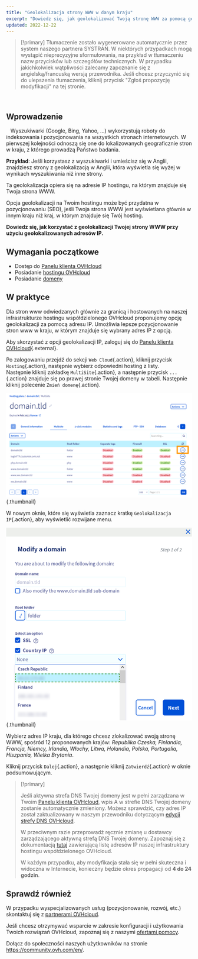 ```yaml
---
title: "Geolokalizacja strony WWW w danym kraju"
excerpt: "Dowiedz się, jak geolokalizować Twoją stronę WWW za pomocą geolokalizowanych adresów IP"
updated: 2022-12-22
---
```


> [!primary]
> Tłumaczenie zostało wygenerowane automatycznie przez system naszego partnera SYSTRAN. W niektórych przypadkach mogą wystąpić nieprecyzyjne sformułowania, na przykład w tłumaczeniu nazw przycisków lub szczegółów technicznych. W przypadku jakichkolwiek wątpliwości zalecamy zapoznanie się z angielską/francuską wersją przewodnika. Jeśli chcesz przyczynić się do ulepszenia tłumaczenia, kliknij przycisk "Zgłoś propozycję modyfikacji" na tej stronie.
>

  
## Wprowadzenie
  
Wyszukiwarki (Google, Bing, Yahoo, ...) wykorzystują roboty do indeksowania i pozycjonowania na wszystkich stronach internetowych. W pierwszej kolejności odnoszą się one do lokalizowanych geograficznie stron w kraju, z którego prowadzą Państwo badania.

**Przykład**: Jeśli korzystasz z wyszukiwarki i umieścisz się w Anglii, znajdziesz strony z geolokalizacją w Anglii, która wyświetla się wyżej w wynikach wyszukiwania niż inne strony.

Ta geolokalizacja opiera się na adresie IP hostingu, na którym znajduje się Twoja strona WWW.

Opcja geolokalizacji na Twoim hostingu może być przydatna w pozycjonowaniu (SEO), jeśli Twoja strona WWW jest wyświetlana głównie w innym kraju niż kraj, w którym znajduje się Twój hosting.

**Dowiedz się, jak korzystać z geolokalizacji Twojej strony WWW przy użyciu geolokalizowanych adresów IP.**
  
## Wymagania początkowe

- Dostęp do [Panelu klienta OVHcloud](/links/manager)
- Posiadanie [hostingu OVHcloud](https://www.ovhcloud.com/pl/web-hosting/)
- Posiadanie [domeny](https://www.ovhcloud.com/pl/domains/)
  
## W praktyce

Dla stron www odwiedzanych głównie za granicą i hostowanych na naszej infrastrukturze hostingu współdzielonego OVHcloud proponujemy opcję geolokalizacji za pomocą adresu IP. Umożliwia lepsze pozycjonowanie stron www w kraju, w którym znajduje się wybrany adres IP z opcją.

Aby skorzystać z opcji geolokalizacji IP, zaloguj się do [Panelu klienta OVHcloud](/links/manager){.external}.

Po zalogowaniu przejdź do sekcji `Web Cloud`{.action}, kliknij przycisk `Hosting`{.action}, następnie wybierz odpowiedni hosting z listy.<br>
Następnie kliknij zakładkę `MultiSite`{.action}, a następnie przycisk `...`{.action} znajduje się po prawej stronie Twojej domeny w tabeli. Następnie kliknij polecenie `Zmień domenę`{.action}.

![hosting multisite](images/modify-a-domain.png){.thumbnail}

W nowym oknie, które się wyświetla zaznacz kratkę `Geolokalizacja IP`{.action}, aby wyświetlić rozwijane menu.

![geolokacja opcja](images/country-ip-selection.png){.thumbnail}

Wybierz adres IP kraju, dla którego chcesz zlokalizować swoją stronę WWW, spośród 12 proponowanych krajów: *Republika Czeska, Finlandia, Francja, Niemcy, Irlandia, Włochy, Litwa, Holandia, Polska, Portugalia, Hiszpania, Wielka Brytania*.

Kliknij przycisk `Dalej`{.action}, a następnie kliknij `Zatwierdź`{.action} w oknie podsumowującym.

>[!primary]
>
> Jeśli aktywna strefa DNS Twojej domeny jest w pełni zarządzana w Twoim [Panelu klienta OVHcloud](/links/manager), wpis A w strefie DNS Twojej domeny zostanie automatycznie zmieniony. Możesz sprawdzić, czy adres IP został zaktualizowany w naszym przewodniku dotyczącym [edycji strefy DNS OVHcloud](/pages/web_cloud/domains/dns_zone_edit).
>
> W przeciwnym razie przeprowadź ręcznie zmianę u dostawcy zarządzającego aktywną strefą DNS Twojej domeny. Zapoznaj się z dokumentacją [tutaj](/pages/web_cloud/web_hosting/clusters_and_shared_hosting_IP) zawierającą listę adresów IP naszej infrastruktury hostingu współdzielonego OVHcloud.
>
> W każdym przypadku, aby modyfikacja stała się w pełni skuteczna i widoczna w Internecie, konieczny będzie okres propagacji od **4 do 24 godzin**.
>

## Sprawdź również

W przypadku wyspecjalizowanych usług (pozycjonowanie, rozwój, etc.) skontaktuj się z [partnerami OVHcloud](https://partner.ovhcloud.com/pl/directory/).

Jeśli chcesz otrzymywać wsparcie w zakresie konfiguracji i użytkowania Twoich rozwiązań OVHcloud, zapoznaj się z naszymi [ofertami pomocy](/links/support).

Dołącz do społeczności naszych użytkowników na stronie <https://community.ovh.com/en/>. 